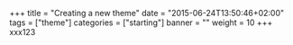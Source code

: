 +++
title = "Creating a new theme"
date = "2015-06-24T13:50:46+02:00"
tags = ["theme"]
categories = ["starting"]
banner = ""
weight = 10
+++
xxx123
